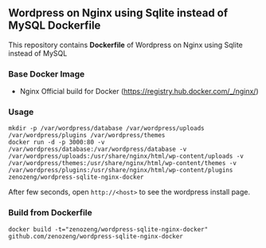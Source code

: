 ## Wordpress on Nginx using Sqlite instead of MySQL Dockerfile

This repository contains **Dockerfile** of Wordpress on Nginx using Sqlite instead of MySQL

### Base Docker Image

* Nginx Official build for Docker (https://registry.hub.docker.com/_/nginx/)

### Usage

```
mkdir -p /var/wordpress/database /var/wordpress/uploads /var/wordpress/plugins /var/wordpress/themes   
docker run -d -p 3000:80 -v /var/wordpress/database:/var/wordpress/database -v /var/wordpress/uploads:/usr/share/nginx/html/wp-content/uploads -v /var/wordpress/themes:/usr/share/nginx/html/wp-content/themes -v /var/wordpress/plugins:/usr/share/nginx/html/wp-content/plugins zenozeng/wordpress-sqlite-nginx-docker
```    

After few seconds, open `http://<host>` to see the wordpress install page.

### Build from Dockerfile

    docker build -t="zenozeng/wordpress-sqlite-nginx-docker" github.com/zenozeng/wordpress-sqlite-nginx-docker
